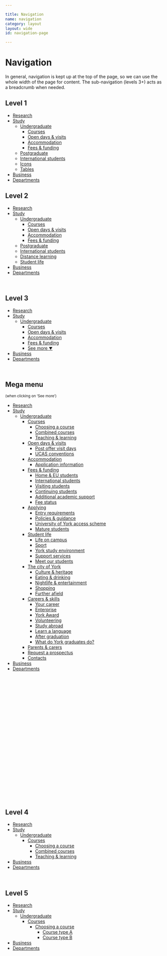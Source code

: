 ```yaml
---

title: Navigation
name: navigation
category: layout
layout: wide
id: navigation-page

---
```


# Navigation

In general, navigation is kept up at the top of the page, so we can use the whole width of the page for content. The sub-navigation (levels 3+) acts as a breadcrumb when needed.

## Level 1

<nav class="main-menu mobile-hidden">
<ul class="menu-lv1">
  <li>
    <a href="#">Research</a>
  </li>
  <li>
    <a href="#">Study</a>
    <ul class="menu-lv2">
      <li>
        <a href="#">Undergraduate</a>
        <ul class="menu-lv3">
          <li><a href="#">Courses</a></li>
          <li><a href="#">Open days &amp; visits</a></li>
          <li><a href="#">Accommodation</a></li>
          <li><a href="#">Fees &amp; funding</a></li>
        </ul>
      </li>
      <li><a href="#">Postgraduate</a></li>
      <li><a href="#">International students</a></li>
      <li><a href="#">Icons</a></li>
      <li><a href="#">Tables</a></li>
    </ul>
  </li>
  <li>
    <a href="#">Business</a>
  </li>
  <li>
    <a href="#">Departments</a>
  </li>
</ul>
</nav>

## Level 2

<nav class="main-menu mobile-hidden">
<ul class="menu-lv1">
  <li>
    <a href="#">Research</a>
  </li>
  <li class="active">
    <a href="#">Study</a>
    <ul class="menu-lv2">
      <li>
        <a href="#">Undergraduate</a>
        <ul class="menu-lv3">
          <li><a href="#">Courses</a></li>
          <li><a href="#">Open days &amp; visits</a></li>
          <li><a href="#">Accommodation</a></li>
          <li><a href="#">Fees &amp; funding</a></li>
        </ul>
      </li>
      <li><a href="#">Postgraduate</a></li>
      <li><a href="#">International students</a></li>
      <li><a href="#">Distance learning</a></li>
      <li><a href="#">Student life</a></li>
    </ul>
  </li>
  <li>
    <a href="#">Business</a>
  </li>
  <li>
    <a href="#">Departments</a>
  </li>
</ul>
</nav>

&nbsp;

## Level 3

<nav class="main-menu mobile-hidden">
<ul class="menu-lv1">
  <li>
    <a href="#">Research</a>
  </li>
  <li class="active">
    <a href="#">Study</a>
    <ul class="menu-lv2">
      <li class="active">
        <a href="#">Undergraduate</a>
        <ul class="menu-lv3">
          <li><a href="#">Courses</a></li>
          <li><a href="#">Open days &amp; visits</a></li>
          <li><a href="#">Accommodation</a></li>
          <li><a href="#">Fees &amp; funding</a></li>
          <li class="more"><a href="#">See more <small>&#9660;</small></a></li>
        </ul>
      </li>
    </ul>
  </li>
  <li>
    <a href="#">Business</a>
  </li>
  <li>
    <a href="#">Departments</a>
  </li>
</ul>
</nav>

&nbsp;

## Mega menu

<small>(when clicking on &lsquo;See more&rsquo;)</small>

<nav class="main-menu mobile-hidden">
<ul class="menu-lv1">
  <li>
    <a href="#">Research</a>
  </li>
  <li class="active">
    <a href="#">Study</a>
    <ul class="menu-lv2 megamenu">
      <li class="active">
        <a href="#">Undergraduate</a>
        <ul class="menu-lv3">
          <li>
            <a href="#">Courses</a>
            <ul class="menu-lv4">
              <li><a href="#">Choosing a course</a></li>
              <li><a href="#">Combined courses</a></li>
              <li><a href="#">Teaching &amp; learning</a></li>
            </ul>
          </li>
          <li>
            <a href="#">Open days &amp; visits</a>
            <ul class="menu-lv4">
              <li><a href="#">Post offer visit days</a></li>
              <li><a href="#">UCAS conventions</a></li>
            </ul>
          </li>
          <li>
            <a href="#">Accommodation</a>
            <ul class="menu-lv4">
              <li><a href="#">Application information</a></li>
            </ul>
          </li>
          <li>
            <a href="#">Fees &amp; funding</a>
            <ul class="menu-lv4">
              <li><a href="#">Home &amp; EU students</a></li>
              <li><a href="#">International students</a></li>
              <li><a href="#">Visiting students</a></li>
              <li><a href="#">Continuing students</a></li>
              <li><a href="#">Additional academic support</a></li>
              <li><a href="#">Fee status</a></li>
            </ul>
          </li>
          <li>
            <a href="#">Applying</a>
            <ul class="menu-lv4">
              <li><a href="#">Entry requirements</a></li>
              <li><a href="#">Policies &amp; guidance</a></li>
              <li><a href="#">University of York access scheme</a></li>
              <li><a href="#">Mature students</a></li>
            </ul>
          </li>
          <li>
            <a href="#">Student life</a>
            <ul class="menu-lv4">
              <li><a href="#">Life on campus</a></li>
              <li><a href="#">Sport</a></li>
              <li><a href="#">York study environment</a></li>
              <li><a href="#">Support services</a></li>
              <li><a href="#">Meet our students</a></li>
            </ul>
          </li>
          <li>
            <a href="#">The city of York</a>
            <ul class="menu-lv4">
              <li><a href="#">Culture &amp; heritage</a></li>
              <li><a href="#">Eating &amp; drinking</a></li>
              <li><a href="#">Nightlife &amp; entertainment</a></li>
              <li><a href="#">Shopping</a></li>
              <li><a href="#">Further afield</a></li>
            </ul>
          </li>
          <li>
            <a href="#">Careers &amp; skills</a>
            <ul class="menu-lv4">
              <li><a href="#">Your career</a></li>
              <li><a href="#">Enterprise</a></li>
              <li><a href="#">York Award</a></li>
              <li><a href="#">Volunteering</a></li>
              <li><a href="#">Study abroad</a></li>
              <li><a href="#">Learn a language</a></li>
              <li><a href="#">After graduation</a></li>
              <li><a href="#">What do York graduates do?</a></li>
            </ul>
          </li>
          <!-- TOO MUCH! -->
          <!--li>
            <a href="#">Services for schools &amp; colleges</a>
            <ul class="menu-lv4">
              <li><a href="#">Years 8-11</a></li>
              <li><a href="#">Post-16</a></li>
              <li><a href="#">Green Apples</a></li>
              <li><a href="#">Shine</a></li>
              <li><a href="#">Next Step York</a></li>
              <li><a href="#">York Experience Summer School</a></li>
              <li><a href="#">Subject taster days</a></li>
              <li><a href="#">Schools &amp; Colleges Network</a></li>
              <li><a href="#">The Excellence Hub for Yorkshire &amp; Humber</a></li>
              <li><a href="#">Realising Opportunities</a></li>
              <li><a href="#">Academic skills</a></li>
              <li><a href="#">Headstart</a></li>
              <li><a href="#">York Science Outreach Centre</a></li>
            </ul>
          </li-->
          <li>
            <a href="#">Parents &amp; carers</a>
          </li>
          <li>
            <a href="#">Request a prospectus</a>
          </li>
          <li>
            <a href="#">Contacts</a>
          </li>
        </ul>
      </li>
    </ul>
  </li>
  <li>
    <a href="#">Business</a>
  </li>
  <li>
    <a href="#">Departments</a>
  </li>
</ul>
</nav>

&nbsp;

&nbsp;

&nbsp;

&nbsp;

&nbsp;

&nbsp;

&nbsp;

&nbsp;

&nbsp;

&nbsp;

&nbsp;

&nbsp;

&nbsp;


## Level 4

<nav class="main-menu mobile-hidden">
<ul class="menu-lv1">
  <li>
    <a href="#">Research</a>
  </li>
  <li class="active">
    <a href="#">Study</a>
    <ul class="menu-lv2">
      <li class="active">
        <a href="#">Undergraduate</a>
        <ul class="menu-lv3">
          <li class="active">
            <a href="#">Courses</a>
              <ul class="menu-lv4">
                <li><a href="#">Choosing a course</a></li>
                <li><a href="#">Combined courses</a></li>
                <li><a href="#">Teaching &amp; learning</a></li>
              </ul>
          </li>
        </ul>
      </li>
    </ul>
  </li>
  <li>
    <a href="#">Business</a>
  </li>
  <li>
    <a href="#">Departments</a>
  </li>
</ul>
</nav>

&nbsp;

## Level 5

<nav class="main-menu mobile-hidden">
<ul class="menu-lv1">
  <li>
    <a href="#">Research</a>
  </li>
  <li class="active">
    <a href="#">Study</a>
    <ul class="menu-lv2">
      <li class="active">
        <a href="#">Undergraduate</a>
        <ul class="menu-lv3">
          <li class="active">
            <a href="#">Courses</a>
              <ul class="menu-lv4">
                <li class="active">
                  <a href="#">Choosing a course</a>
                  <ul class="menu-lv5">
                    <li><a href="#">Course type A</a></li>
                    <li><a href="#">Course type B</a></li>
                  </ul>
                </li>
              </ul>
          </li>
        </ul>
      </li>
    </ul>
  </li>
  <li>
    <a href="#">Business</a>
  </li>
  <li>
    <a href="#">Departments</a>
  </li>
</ul>
</nav>

&nbsp;

&nbsp;

&nbsp;

&nbsp;

&nbsp;

&nbsp;

&nbsp;

&nbsp;

